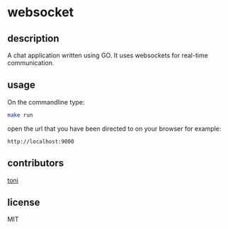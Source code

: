 # websocket

## description

A chat application written using GO. It uses websockets for real-time communication.

## usage

On the commandline type:

```bash
make run
```

open the url that you have been directed to on your browser for example:

```plaintext
http://localhost:9000
```

## contributors

[toni](https://github.com/toni-od)

## license

MIT
